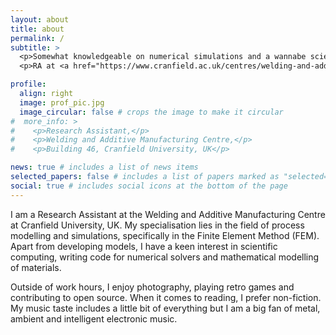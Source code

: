 ```yaml
---
layout: about
title: about
permalink: /
subtitle: >
  <p>Somewhat knowledgeable on numerical simulations and a wannabe scientific programmer.</p>
  <p>RA at <a href="https://www.cranfield.ac.uk/centres/welding-and-additive-manufacturing-centre">WAMC, Cranfield Unviersity</a></p>

profile:
  align: right
  image: prof_pic.jpg
  image_circular: false # crops the image to make it circular
#  more_info: >
#    <p>Research Assistant,</p>
#    <p>Welding and Additive Manufacturing Centre,</p>
#    <p>Building 46, Cranfield University, UK</p>

news: true # includes a list of news items
selected_papers: false # includes a list of papers marked as "selected={true}"
social: true # includes social icons at the bottom of the page
---
```


I am a Research Assistant at the Welding and Additive Manufacturing Centre at Cranfield University, UK. My specialisation lies in the field of process modelling and simulations, specifically in the Finite Element Method (FEM). Apart from developing models, I have a keen interest in scientific computing, writing code for numerical solvers and mathematical modelling of materials.

Outside of work hours, I enjoy photography, playing retro games and contributing to open source. When it comes to reading, I prefer non-fiction. My music taste includes a little bit of everything but I am a big fan of metal, ambient and intelligent electronic music.




